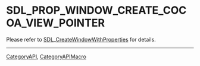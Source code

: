 # SDL_PROP_WINDOW_CREATE_COCOA_VIEW_POINTER

Please refer to [SDL_CreateWindowWithProperties](SDL_CreateWindowWithProperties) for details.

----
[CategoryAPI](CategoryAPI), [CategoryAPIMacro](CategoryAPIMacro)

